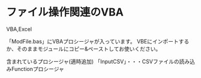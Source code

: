 # ファイル操作関連のVBA
VBA,Excel

「ModFile.bas」にVBAプロシージャが入っています。
VBEにインポートするか、そのままモジュールにコピー&ペーストしてお使いください。

含まれているプロシージャ(適時追加)
「InputCSV」・・・CSVファイルの読み込みFunctionプロシージャ
